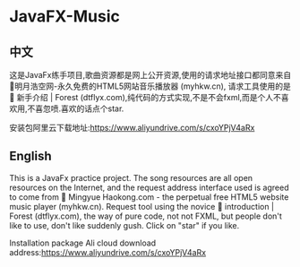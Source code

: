 # JavaFX-Music
## 中文
这是JavaFx练手项目,歌曲资源都是网上公开资源,使用的请求地址接口都同意来自🎵明月浩空网-永久免费的HTML5网站音乐播放器 (myhkw.cn),
请求工具使用的是🎁 新手介绍 | Forest (dtflyx.com),纯代码的方式实现,不是不会fxml,而是个人不喜欢用,不喜忽喷.喜欢的话点个star.

安装包阿里云下载地址:https://www.aliyundrive.com/s/cxoYPjV4aRx

## English
This is a JavaFx practice project. The song resources are all open resources on the Internet, and the request address interface used is agreed to come from 🎵 Mingyue Haokong.com - the perpetual free HTML5 website music player (myhkw.cn).
Request tool using the novice 🎁 introduction | Forest (dtflyx.com), the way of pure code, not not FXML, but people don't like to use, don't like suddenly gush. Click on "star" if you like.

Installation package Ali cloud download address:https://www.aliyundrive.com/s/cxoYPjV4aRx
